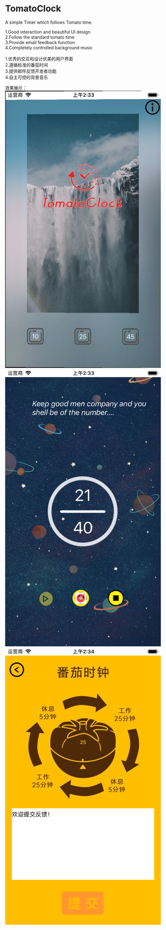 # TomatoClock
A simple Timer which follows Tomato time.

1.Good interaction and beautiful UI design</br>
2.Follow the standard tomato time</br>
3.Provide email feedback function</br>
4.Completely controlled background music</br>
</br>
1.优秀的交互和设计优美的用户界面</br>
2.遵循标准的番茄时间</br>
3.提供邮件反馈开发者功能</br>
4.自主可控的背景音乐</br>

效果展示：</br>
![Image text](https://github.com/Shaojie162/TomatoClock/blob/picture/Simulator%20Screen%20Shot%20-%20iPhone%208%20-%202019-01-09%20at%2002.33.35.png?raw=true)</br>
![Image text](https://github.com/Shaojie162/TomatoClock/blob/picture/Simulator%20Screen%20Shot%20-%20iPhone%208%20-%202019-01-09%20at%2002.33.16.png)</br>
![Image text](https://github.com/Shaojie162/TomatoClock/blob/picture/Simulator%20Screen%20Shot%20-%20iPhone%208%20-%202019-01-09%20at%2002.34.32.png?raw=true)







